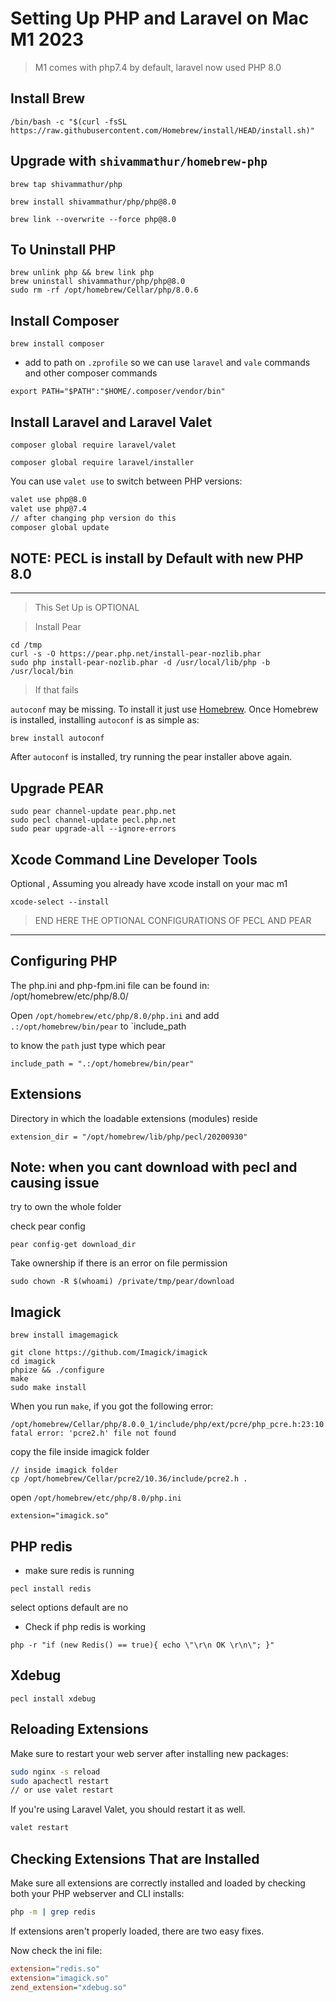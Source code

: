 # Setting Up PHP and Laravel on Mac M1 2023

> M1 comes with php7.4 by default, laravel now used  PHP 8.0


## Install Brew

```
/bin/bash -c "$(curl -fsSL https://raw.githubusercontent.com/Homebrew/install/HEAD/install.sh)"
```

## Upgrade with `shivammathur/homebrew-php`

```
brew tap shivammathur/php

brew install shivammathur/php/php@8.0

brew link --overwrite --force php@8.0
```

## To Uninstall PHP

```
brew unlink php && brew link php
brew uninstall shivammathur/php/php@8.0
sudo rm -rf /opt/homebrew/Cellar/php/8.0.6
```



## Install Composer

```
brew install composer
```



- add to path on `.zprofile` so we can use `laravel` and `vale` commands and other composer commands

```
export PATH="$PATH":"$HOME/.composer/vendor/bin"
```

## Install Laravel and Laravel Valet

```
composer global require laravel/valet

composer global require laravel/installer
```

You can use `valet use` to switch between PHP versions:

```bash
valet use php@8.0
valet use php@7.4
// after changing php version do this
composer global update
```



## NOTE: PECL is install by Default with new PHP 8.0

-------------------------

>  This Set Up is OPTIONAL

> Install Pear

```
cd /tmp
curl -s -O https://pear.php.net/install-pear-nozlib.phar
sudo php install-pear-nozlib.phar -d /usr/local/lib/php -b /usr/local/bin
```

> If that fails

`autoconf` may be missing. To install it just use [Homebrew](http://brew.sh/). Once Homebrew is installed, installing `autoconf` is as simple as:

```
brew install autoconf
```

After `autoconf` is installed, try running the pear installer above again.

## Upgrade PEAR

```
sudo pear channel-update pear.php.net
sudo pecl channel-update pecl.php.net
sudo pear upgrade-all --ignore-errors
```

## Xcode Command Line Developer Tools

Optional , Assuming you already have xcode install on your mac m1

```
xcode-select --install
```

> END HERE THE OPTIONAL CONFIGURATIONS OF PECL AND PEAR

-----------------------------------------------------------

## Configuring PHP

The php.ini and php-fpm.ini file can be found in:
    /opt/homebrew/etc/php/8.0/

Open `/opt/homebrew/etc/php/8.0/php.ini` and add `.:/opt/homebrew/bin/pear` to `include_path

to know the `path` just type which pear

```
include_path = ".:/opt/homebrew/bin/pear"
```

## Extensions

Directory in which the loadable extensions (modules) reside 

```
extension_dir = "/opt/homebrew/lib/php/pecl/20200930"
```

## Note: when you cant download with pecl and causing issue 

try to own the whole folder

check pear config

```
pear config-get download_dir
```

Take ownership if there is an error on file permission

```
sudo chown -R $(whoami) /private/tmp/pear/download
```

## Imagick

```
brew install imagemagick
```

```
git clone https://github.com/Imagick/imagick
cd imagick
phpize && ./configure
make
sudo make install
```

When you run `make`, if you got the following error:

```
/opt/homebrew/Cellar/php/8.0.0_1/include/php/ext/pcre/php_pcre.h:23:10: fatal error: 'pcre2.h' file not found
```

copy the file inside imagick folder

```
// inside imagick folder
cp /opt/homebrew/Cellar/pcre2/10.36/include/pcre2.h .
```

open `/opt/homebrew/etc/php/8.0/php.ini`

```
extension="imagick.so"
```

## PHP redis

- make sure redis is running

```
pecl install redis
```

select options default are no

- Check if php redis is working

```
php -r "if (new Redis() == true){ echo \"\r\n OK \r\n\"; }"
```

## Xdebug

```
pecl install xdebug
```



## Reloading Extensions

Make sure to restart your web server after installing new packages:

```bash
sudo nginx -s reload
sudo apachectl restart
// or use valet restart
```

If you're using Laravel Valet, you should restart it as well.

```bash
valet restart
```

## Checking Extensions That are Installed

Make sure all extensions are correctly installed and loaded by checking both your PHP webserver and CLI installs:

```bash
php -m | grep redis
```

If extensions aren't properly loaded, there are two easy fixes.

Now check the ini file:

```ini
extension="redis.so"
extension="imagick.so"
zend_extension="xdebug.so"
```

